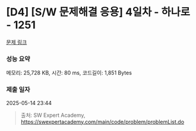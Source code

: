 # [D4] [S/W 문제해결 응용] 4일차 - 하나로 - 1251 

[문제 링크](https://swexpertacademy.com/main/code/problem/problemDetail.do?contestProbId=AV15StKqAQkCFAYD) 

### 성능 요약

메모리: 25,728 KB, 시간: 80 ms, 코드길이: 1,851 Bytes

### 제출 일자

2025-05-14 23:44



> 출처: SW Expert Academy, https://swexpertacademy.com/main/code/problem/problemList.do